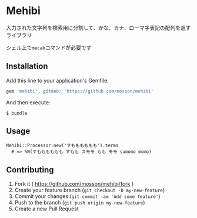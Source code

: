 # Mehibi

入力された文字列を検索用に分割して、かな、カナ、ローマ字表記の配列を返すライブラリ

シェル上で`mecab`コマンドが必要です

## Installation

Add this line to your application's Gemfile:

```ruby
gem 'mehibi', github: 'https://github.com/mosson/mehibi'
```

And then execute:

    $ bundle

## Usage

```
Mehibi::Processor.new('すもももももも').terms
  # => %W(すもももももも すもも スモモ もも モモ sumomo momo)
```

## Contributing

1. Fork it ( https://github.com/mosson/mehibi/fork )
2. Create your feature branch (`git checkout -b my-new-feature`)
3. Commit your changes (`git commit -am 'Add some feature'`)
4. Push to the branch (`git push origin my-new-feature`)
5. Create a new Pull Request
